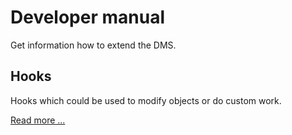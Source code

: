 # Developer manual

Get information how to extend the DMS.

## Hooks

Hooks which could be used to modify objects or do custom work.

[Read more ...](hooks)